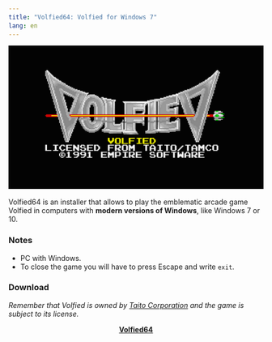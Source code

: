 ```yaml
---
title: "Volfied64: Volfied for Windows 7"
lang: en
---
```


![Volfied64](/media/2010/08/volfied-64.png)

Volfied64 is an installer that allows to play the emblematic arcade game Volfied in computers with **modern versions of Windows**, like Windows 7 or 10.

### Notes

* PC with Windows.
* To close the game you will have to press Escape and write `exit`.


### Download

_Remember that Volfied is owned by [Taito Corporation](http://www.taito.com) and the game is subject to its license._

<center><a href="/resources/downloads/Volfied64.exe"><b>Volfied64</b></a></center>
